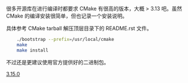 
很多开源库在进行编译时都要求 CMake 有很高的版本，大概 > 3.13 吧。虽然 CMake 的编译安装很简单，但也记录一个安装说明。

具体参考 CMake tarball 解压顶层目录下的 README.rst 文件。

```sh
    ./bootstrap --prefix=/usr/local/cmake
    make
    make install
```

不过还是更建议使用官方提供好的二进制包。

[3.15.0](https://github.com/Kitware/CMake/releases/tag/v3.15.0)
